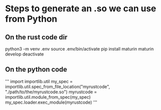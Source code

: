 # Steps to generate an .so we can use from Python

## On the rust code dir
python3 -m venv .env
source .env/bin/activate
pip install maturin
maturin develop
deactivate

## On the python code
'''
import importlib.util
my_spec = importlib.util.spec_from_file_location("myrustcode", 
        "./path/to/the/myrustcode.so")
myrustcode = importlib.util.module_from_spec(my_spec)
my_spec.loader.exec_module(myrustcode)
'''
